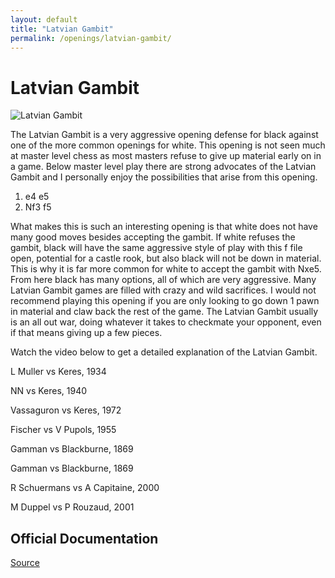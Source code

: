 ```yaml
---
layout: default
title: "Latvian Gambit"
permalink: /openings/latvian-gambit/
---
```

# Latvian Gambit


![Latvian Gambit](/latvian-gambit.jpg)


The Latvian Gambit is a very aggressive opening defense for black against one of the more common openings for white. This opening is not seen much at master level chess as most masters refuse to give up material early on in a game. Below master level play there are strong advocates of the Latvian Gambit and I personally enjoy the possibilities that arise from this opening.

1. e4 e5
2. Nf3 f5

What makes this is such an interesting opening is that white does not have many good moves besides accepting the gambit. If white refuses the gambit, black will have the same aggressive style of play with this f file open, potential for a castle rook, but also black will not be down in material. This is why it is far more common for white to accept the gambit with Nxe5. From here black has many options, all of which are very aggressive. Many Latvian Gambit games are filled with crazy and wild sacrifices. I would not recommend playing this opening if you are only looking to go down 1 pawn in material and claw back the rest of the game. The Latvian Gambit usually is an all out war, doing whatever it takes to checkmate your opponent, even if that means giving up a few pieces.

Watch the video below to get a detailed explanation of the Latvian Gambit.






L Muller vs Keres, 1934

NN vs Keres, 1940

Vassaguron vs Keres, 1972

Fischer vs V Pupols, 1955

Gamman vs Blackburne, 1869

Gamman vs Blackburne, 1869

R Schuermans vs A Capitaine, 2000

M Duppel vs P Rouzaud, 2001


## Official Documentation
[Source](https://www.thechesswebsite.com/latvian-gambit/)

